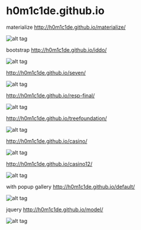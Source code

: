 h0m1c1de.github.io
==================
materialize
<a href="http://h0m1c1de.github.io/materialize/">http://h0m1c1de.github.io/materialize/</a>

![alt tag](https://raw.githubusercontent.com/h0m1c1de/h0m1c1de.github.io/master/materialize/material.png)

bootstrap
<a href="http://h0m1c1de.github.io/iddo/">http://h0m1c1de.github.io/iddo/</a>

![alt tag](https://raw.githubusercontent.com/h0m1c1de/h0m1c1de.github.io/master/iddo/%D0%91%D0%B5%D0%B7%D1%8B%D0%BC%D1%8F%D0%BD%D0%BD%D1%8B%D0%B9.png)

<a href="http://h0m1c1de.github.io/seven/">http://h0m1c1de.github.io/seven/</a>

![alt tag](https://raw.githubusercontent.com/h0m1c1de/h0m1c1de.github.io/master/seven/seven.png)



<a href="http://h0m1c1de.github.io/resp-final/">http://h0m1c1de.github.io/resp-final/</a>

![alt tag](https://raw.githubusercontent.com/h0m1c1de/h0m1c1de.github.io/master/resp-final/project1.png)

<a href="http://h0m1c1de.github.io/treefoundation/">http://h0m1c1de.github.io/treefoundation/</a>

![alt tag](https://raw.githubusercontent.com/h0m1c1de/h0m1c1de.github.io/master/treefoundation/project2.png)

<a href="http://h0m1c1de.github.io/casino/">http://h0m1c1de.github.io/casino/</a>

![alt tag](https://raw.githubusercontent.com/h0m1c1de/h0m1c1de.github.io/master/casino/casino.png)

<a href="http://h0m1c1de.github.io/casino12/">http://h0m1c1de.github.io/casino12/</a>

![alt tag](https://raw.githubusercontent.com/h0m1c1de/h0m1c1de.github.io/master/casino12/screen.png)

with popup gallery
<a href="http://h0m1c1de.github.io/default/">http://h0m1c1de.github.io/default/</a>

![alt tag](https://raw.githubusercontent.com/h0m1c1de/h0m1c1de.github.io/master/default/screen.png)

jquery
<a href="http://h0m1c1de.github.io/model/">http://h0m1c1de.github.io/model/</a>

![alt tag](https://raw.githubusercontent.com/h0m1c1de/h0m1c1de.github.io/master/model/js.png)




